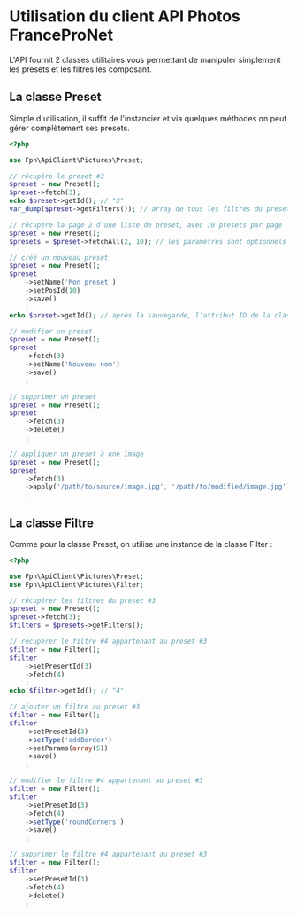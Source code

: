 # Utilisation du client API Photos FranceProNet

L'API fournit 2 classes utilitaires vous permettant de manipuler simplement les presets et les filtres les composant.

## La classe Preset

Simple d'utilisation, il suffit de l'instancier et via quelques méthodes on peut gérer complètement ses presets.

```php
<?php

use Fpn\ApiClient\Pictures\Preset;

// récupère le preset #3
$preset = new Preset();
$preset->fetch(3);
echo $preset->getId(); // "3"
var_dump($preset->getFilters()); // array de tous les filtres du preset (objets Filtre, cf. ci-après)

// récupère la page 2 d'une liste de preset, avec 10 presets par page
$preset = new Preset();
$presets = $preset->fetchAll(2, 10); // les paramètres sont optionnels et ont pour valeur par défaut : page = 1, limit = 20

// créé un nouveau preset
$preset = new Preset();
$preset
    ->setName('Mon preset')
    ->setPosId(10)
    ->save()
    ;
echo $preset->getId(); // après la sauvegarde, l'attribut ID de la classe a été set avec l'ID du preset créé

// modifier un preset
$preset = new Preset();
$preset
    ->fetch(3)
    ->setName('Nouveau nom')
    ->save()
    ;

// supprimer un preset
$preset = new Preset();
$preset
    ->fetch(3)
    ->delete()
    ;

// appliquer un preset à une image
$preset = new Preset();
$preset
    ->fetch(3)
    ->apply('/path/to/source/image.jpg', '/path/to/modified/image.jpg')
    ;
```

## La classe Filtre

Comme pour la classe Preset, on utilise une instance de la classe Filter :

```php
<?php

use Fpn\ApiClient\Pictures\Preset;
use Fpn\ApiClient\Pictures\Filter;

// récupérer les filtres du preset #3
$preset = new Preset();
$preset->fetch(3);
$filters = $presets->getFilters();

// récupérer le filtre #4 appartenant au preset #3
$filter = new Filter();
$filter
    ->setPresertId(3)
    ->fetch(4)
    ;
echo $filter->getId(); // "4"

// ajouter un filtre au preset #3
$filter = new Filter();
$filter
    ->setPresetId(3)
    ->setType('addBorder')
    ->setParams(array(5))
    ->save()
    ;

// modifier le filtre #4 appartenant au preset #3
$filter = new Filter();
$filter
    ->setPresetId(3)
    ->fetch(4)
    ->setType('roundCorners')
    ->save()
    ;

// supprimer le filtre #4 appartenant au preset #3
$filter = new Filter();
$filter
    ->setPresetId(3)
    ->fetch(4)
    ->delete()
    ;
```
